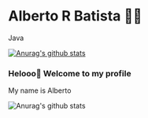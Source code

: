 

<!--
### Hi there 👋
**AlbertoRTO/AlbertoRTO** is a ✨ _special_ ✨ repository because its `README.md` (this file) appears on your GitHub profile.

Here are some ideas to get you started:

- 🔭 I’m currently working on ...
- 🌱 I’m currently learning ...
- 👯 I’m looking to collaborate on ...
- 🤔 I’m looking for help with ...
- 💬 Ask me about ...
- 📫 How to reach me: ...
- 😄 Pronouns: ...
- ⚡ Fun fact: ...
-->

# Alberto R Batista :man_technologist:
<text xmlns="http://www.w3.org/2000/svg" x="355" y="140" transform="scale(.1)" fill="#fff" textLength="250">Java</text>

[![Anurag's github stats](https://github-readme-stats.vercel.app/api?username=anuraghazra)](https://github.com/anuraghazra/github-readme-stats)


### Helooo👋 Welcome to my profile

My name is Alberto

![Anurag's github stats](https://github-readme-stats.vercel.app/api?username=anuraghazra&show_icons=true&theme=radical)

